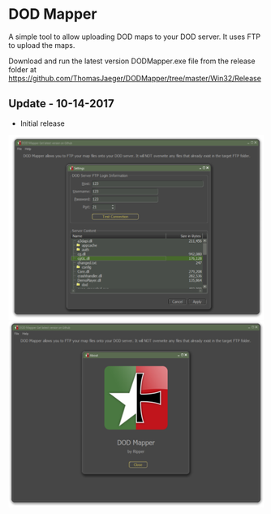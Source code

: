 DOD Mapper
==========
A simple tool to allow uploading DOD maps to your DOD server. It uses FTP to upload the maps.

Download and run the latest version DODMapper.exe file from the release folder at
https://github.com/ThomasJaeger/DODMapper/tree/master/Win32/Release

Update - 10-14-2017
-------------------
- Initial release

![alt text](https://github.com/ThomasJaeger/DODMapper/blob/master/Images/main.png?raw=true)
![alt text](https://github.com/ThomasJaeger/DODMapper/blob/master/Images/about.png?raw=true)
